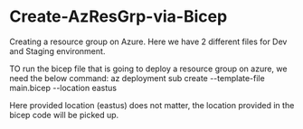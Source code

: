 # Create-AzResGrp-via-Bicep
Creating a resource group on Azure. Here we have 2 different files for Dev and Staging environment. 


TO run the bicep file that is going to deploy a resource group on azure, we need the below command: 
az deployment sub create --template-file main.bicep --location eastus 

Here provided location (eastus) does not matter, the location provided in the bicep code will be picked up. 
